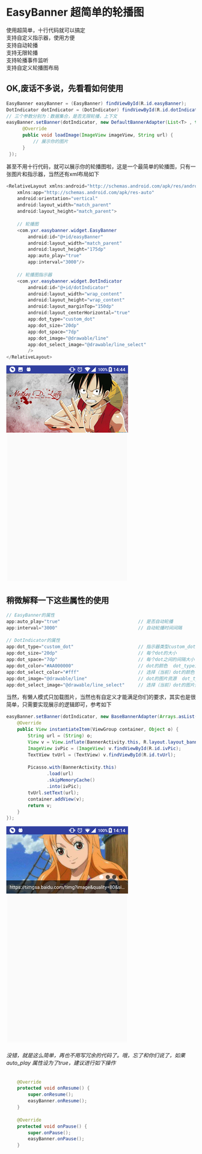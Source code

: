 # EasyBanner 超简单的轮播图
使用超简单，十行代码就可以搞定   
支持自定义指示器，使用方便   
支持自动轮播   
支持无限轮播   
支持轮播事件监听   
支持自定义轮播图布局

## OK,废话不多说，先看看如何使用
```java
EasyBanner easyBanner = (EasyBanner) findViewById(R.id.easyBanner);
DotIndicator dotIndicator = (DotIndicator) findViewById(R.id.dotIndicator);
// 三个参数分别为：数据集合，是否无限轮播，上下文
easyBanner.setBanner(dotIndicator, new DefaultBannerAdapter(List<T> , true,context) {
      @Override
      public void loadImage(ImageView imageView, String url) {
          // 展示你的图片
      }
 });
```
甚至不用十行代码，就可以展示你的轮播图啦，这是一个最简单的轮播图，只有一张图片和指示器，当然还有xml布局如下   
```java
<RelativeLayout xmlns:android="http://schemas.android.com/apk/res/android"
    xmlns:app="http://schemas.android.com/apk/res-auto"
    android:orientation="vertical"
    android:layout_width="match_parent"
    android:layout_height="match_parent">
    
    // 轮播图
    <com.yxr.easybanner.widget.EasyBanner
        android:id="@+id/easyBanner"
        android:layout_width="match_parent"
        android:layout_height="175dp"
        app:auto_play="true"
        app:interval="3000"/>

    // 轮播图指示器
    <com.yxr.easybanner.widget.DotIndicator
        android:id="@+id/dotIndicator"
        android:layout_width="wrap_content"
        android:layout_height="wrap_content"
        android:layout_marginTop="150dp"
        android:layout_centerHorizontal="true"
        app:dot_type="custom_dot"
        app:dot_size="20dp"
        app:dot_space="7dp"
        app:dot_image="@drawable/line"
        app:dot_select_image="@drawable/line_select"
        />
</RelativeLayout>
```
![Screenshot](https://github.com/15018777629/EasyBanner/blob/master/screenshot/Screenshot_20170815-144423.png)
## 稍微解释一下这些属性的使用   
```java
// EasyBanner的属性
app:auto_play="true"                             // 是否自动轮播
app:interval="3000"                              // 自动轮播时间间隔

// DotIndicator的属性
app:dot_type="custom_dot"                        // 指示器类型custom_dot对应的是自定义图片，default_dot对应的是默认的圆点
app:dot_size="20dp"                              // 每个dot的大小
app:dot_space="7dp"                              // 每个dot之间的间隔大小
app:dot_color="#AA000000"                        // dot的颜色  dot_type为default_dot时生效
app:dot_select_color="#fff"                      // 选择（当前）dot的颜色  dot_type为default_dot时生效
app:dot_image="@drawable/line"                   // dot的图片资源  dot_type为custom_dot时生效
app:dot_select_image="@drawable/line_select"     // 选择（当前）dot的图片资源  dot_type为custom_dot时生效
```
当然，有懒人模式只加载图片，当然也有自定义才能满足你们的要求，其实也是很简单，只需要实现展示的逻辑即可，参考如下
```java
easyBanner.setBanner(dotIndicator, new BaseBannerAdapter(Arrays.asList(IMAGES) , true) {
    @Override
    public View instantiateItem(ViewGroup container, Object o) {
        String url = (String) o;
        View v = View.inflate(BannerActivity.this, R.layout.layout_banner, null);
        ImageView ivPic = (ImageView) v.findViewById(R.id.ivPic);
        TextView tvUrl = (TextView) v.findViewById(R.id.tvUrl);

        Picasso.with(BannerActivity.this)
               .load(url)
               .skipMemoryCache()
               .into(ivPic);
        tvUrl.setText(url);
        container.addView(v);
        return v;
    }
});
```
![Screenshot](https://github.com/15018777629/EasyBanner/blob/master/screenshot/Screenshot_20170815-141458.png)
###### 没错，就是这么简单，再也不用写冗余的代码了。哦，忘了和你们说了，如果auto_play 属性设为了true，建议进行如下操作
```java
    @Override
    protected void onResume() {
        super.onResume();
        easyBanner.onResume();
    }

    @Override
    protected void onPause() {
        super.onPause();
        easyBanner.onPause();
    }
 ```
